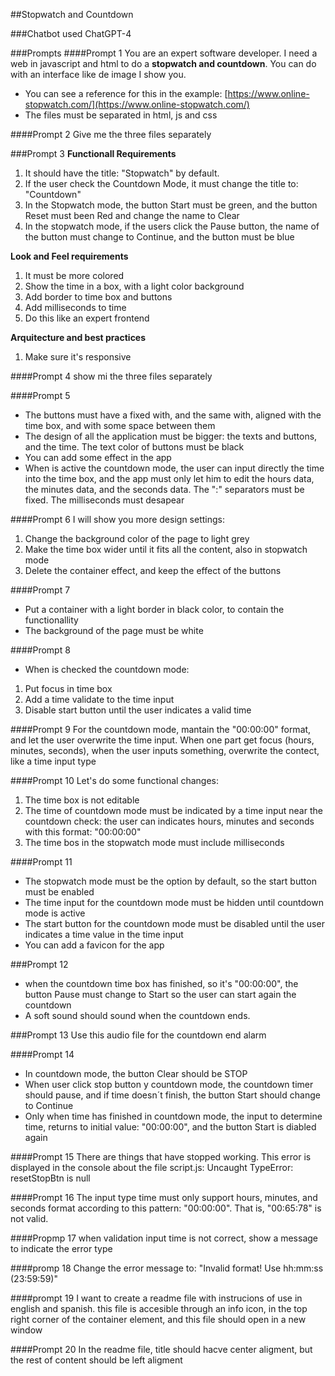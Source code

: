 ##Stopwatch and Countdown

###Chatbot used
ChatGPT-4

###Prompts
####Prompt 1
You are an expert software developer. I need a web in javascript and html to do a **stopwatch and countdown**. You can do with an interface like de image I show you. 
* You can see a reference for this in the example: [https://www.online-stopwatch.com/](https://www.online-stopwatch.com/) 
* The files must be separated in html, js and css

####Prompt 2
Give me the three files separately

###Prompt 3
**Functionall Requirements**
1. It should have the title: "Stopwatch" by default. 
2. If the user check the Countdown Mode, it must change the title to: "Countdown"
3. In the Stopwatch mode, the button Start must be green, and the button Reset must been Red and change the name to Clear
4. In the stopwatch mode, if the users click the Pause button, the name of the button must change to Continue, and the button must be blue

**Look and Feel requirements**
1. It must be more colored
2. Show the time in a box, with a light color background
3. Add border to time box and buttons
4. Add milliseconds to time
5. Do this like an expert frontend

**Arquitecture and best practices**
1. Make sure it's responsive 

####Prompt 4 
show mi the three files separately
<!-- No sé por qué no me mostraba los archivos separados -->

####Prompt 5
* The buttons must have a fixed with, and the same with, aligned with the time box, and with some space between them
* The design of all the application must be bigger: the texts and buttons, and the time. The text color of buttons must be black
* You can add some effect in the app
* When is active the countdown mode, the user can input directly the time into the time box, and the app must only let him to edit the hours data, the minutes data, and the seconds data. The ":" separators must be fixed. The milliseconds must desapear

####Prompt 6
I will show you more design settings:
1. Change the background color of the page to light grey
2. Make the time box wider until it fits all the content, also in stopwatch mode
3. Delete the container effect, and keep the effect of the buttons

####Prompt 7
* Put a container with a light border in black color, to contain the functionallity
* The background of the page must be white

####Prompt 8
* When is checked the countdown mode:
1. Put focus in time box
2. Add a time validate to the time input
3. Disable start button until the user indicates a valid time

####Prompt 9
For the countdown mode, mantain the "00:00:00" format, and let the user overwrite the time input. When one part get focus (hours, minutes, seconds), when the user inputs something, overwrite the contect, like a time input type

####Prompt 10
Let's do some functional changes:
1. The time box is not editable
2. The time of countdown mode must be indicated by a time input near the countdown check: the user can indicates hours, minutes and seconds with this format: "00:00:00"
3. The time bos in the stopwatch mode must include milliseconds

####Prompt 11
* The stopwatch mode must be the option by default, so the start button must be enabled
* The time input for the countdown mode must be hidden until countdown mode is active
* The start button for the countdown mode must be disabled until the user indicates a time value in the time input
* You can add a favicon for the app

###Prompt 12
* when the countdown time box has finished, so it's "00:00:00", the button Pause must change to Start so the user can start again the countdown
* A soft sound should sound when the countdown ends.

###Prompt 13
Use this audio file for the countdown end alarm
<!-- He añadido el mp3 a chatGPT -->


####Prompt 14
* In  countdown mode, the button Clear should be STOP
* When user click stop button y countdown mode, the countdown timer should pause, and if time doesn´t finish, the button Start should change to Continue
* Only when time has finished in countdown mode, the input to determine time, returns to initial value: "00:00:00", and the button Start is diabled again 

####Prompt 15
There are things that have stopped working. This error is displayed in the console about the file script.js: Uncaught TypeError: resetStopBtn is null
<!-- Había un error: en el js estaba haciendo referencia a un elemento con id resetStop, que no existe. He cambiado el id de ese elemento para que se llame así -->

####Prompt 16
The input type time must only support hours, minutes, and seconds format according to this pattern: "00:00:00". That is, "00:65:78" is not valid.


####Propmp 17
when validation input time is not correct, show a message to indicate the error type

####promp 18
Change the error message to: "Invalid format! Use hh:mm:ss (23:59:59)"

####prompt 19
I want to create a readme file with instrucions of use in english and spanish. this file is accesible through an info icon, in the top right corner of the container element, and this file should open in a new window

####Prompt 20
In the readme file, title should hacve center aligment, but the rest of content should be left aligment


<!-- Creo que he usado demasiados prompts -->
<!-- Ha habido un momento en el he tenido un error y no he sabido volver a la versión anterior en chatGPT, porque no se me cargaba, así que le he dicho que tome de referencia los archivos tal y como los tenía yo guardados con la versión buena -->





